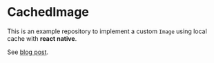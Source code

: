 # CachedImage

This is an example repository to implement a custom `Image` using local cache with **react native**.

See [blog post](https://morintd.hashnode.dev/implement-your-own-image-component-with-local-cache-for-react-native).